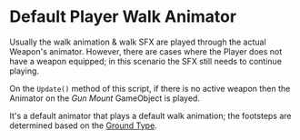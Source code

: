 # Default Player Walk Animator

Usually the walk animation & walk SFX are played through the actual Weapon's animator. However, there are cases where the Player does not have a weapon equipped; in this scenario the SFX still needs to continue playing.

On the `Update()` method of this script, if there is no active weapon then the Animator on the _Gun Mount_ GameObject is played.

It's a default animator that plays a default walk animation; the footsteps are determined based on the [Ground Type](../managers/SFXManager).
